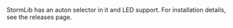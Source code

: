 StormLib has an auton selector in it and LED support. For installation details, see the releases page.
